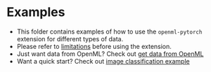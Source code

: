 # Examples

- This folder contains examples of how to use the `openml-pytorch` extension for different types of data. 
- Please refer to [limitations](../Limitations%20of%20the%20API.md) before using the extension.
- Just want data from OpenML? Check out [get data from OpenML](./Getting%20data%20from%20OpenML.ipynb)
- Want a quick start? Check out [image classification example](./Images/Image%20Classification%20Task.ipynb)
